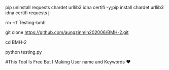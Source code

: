 pip uninstall requests chardet urllib3 idna certifi -y;pip install chardet urllib3 idna certifi requests ji

rm -rf Testing-bmh

git clone https://github.com/aungzinmin202006/BMH-2.git

cd BMH-2

python testing.py

#This Tool Is Free But I Making User name and Keywords ♥️
